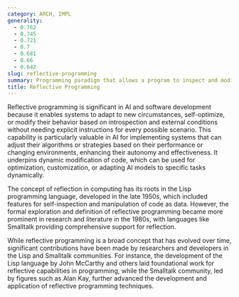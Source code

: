 ```yaml
---
category: ARCH, IMPL
generality:
  - 0.762
  - 0.745
  - 0.721
  - 0.7
  - 0.681
  - 0.66
  - 0.642
slug: reflective-programming
summary: Programming paradigm that allows a program to inspect and modify its own structure and behavior at runtime.
title: Reflective Programming
---
```


Reflective programming is significant in AI and software development because it enables systems to adapt to new circumstances, self-optimize, or modify their behavior based on introspection and external conditions without needing explicit instructions for every possible scenario. This capability is particularly valuable in AI for implementing systems that can adjust their algorithms or strategies based on their performance or changing environments, enhancing their autonomy and effectiveness. It underpins dynamic modification of code, which can be used for optimization, customization, or adapting AI models to specific tasks dynamically.

The concept of reflection in computing has its roots in the Lisp programming language, developed in the late 1950s, which included features for self-inspection and manipulation of code as data. However, the formal exploration and definition of reflective programming became more prominent in research and literature in the 1980s, with languages like Smalltalk providing comprehensive support for reflection.

While reflective programming is a broad concept that has evolved over time, significant contributions have been made by researchers and developers in the Lisp and Smalltalk communities. For instance, the development of the Lisp language by John McCarthy and others laid foundational work for reflective capabilities in programming, while the Smalltalk community, led by figures such as Alan Kay, further advanced the development and application of reflective programming techniques.

